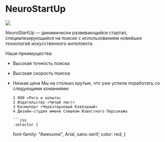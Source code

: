 # NeuroStartUp

![](https://netology-code.github.io/git-homeworks/introduction/assets/logo.png)

*NeuroStartUp* — динамически развивающийся стартап, специализирующийся на поиске с использованием 
 новейших технологий искусственного интеллекта.

Наши преимущества:
* Высокая точность поиска
* Высокая скорость поиска
* Низкая цена
Мы на столько крутые, что уже успели поработать со следующими команиями:
      
      1 ООО «Рога и копыта»
      2 Издательство «Читый лист»
      3 Космопорт «Черезтерновый Кзвёздный»
      4 Дизайн-студия имени Слишком Известного Персонажа

      ```css
      .selector {
  font-family: "Awesome", Arial, sans-serif;
  color: red;
}
```
       

